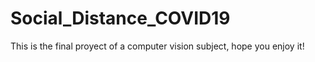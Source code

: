 # Social_Distance_COVID19
This is the final proyect of a computer vision subject, hope you enjoy it!
